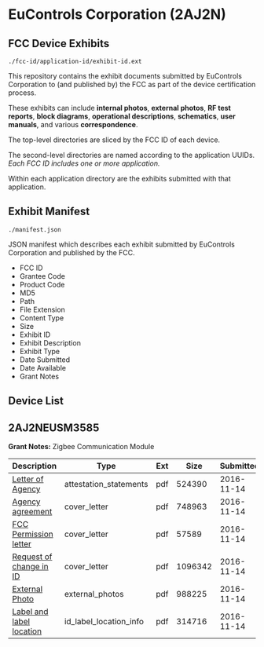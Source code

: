 # EuControls Corporation (2AJ2N)
## FCC Device Exhibits

```
./fcc-id/application-id/exhibit-id.ext
```

This repository contains the exhibit documents submitted by EuControls Corporation to (and published by) the FCC as part of the device certification process.

These exhibits can include **internal photos**, **external photos**, **RF test reports**, **block diagrams**, **operational descriptions**, **schematics**, **user manuals**, and various **correspondence**.

The top-level directories are sliced by the FCC ID of each device.

The second-level directories are named according to the application UUIDs. *Each FCC ID includes one or more application.*

Within each application directory are the exhibits submitted with that application. 

## Exhibit Manifest

```
./manifest.json
```

JSON manifest which describes each exhibit submitted by EuControls Corporation and published by the FCC.

- FCC ID
- Grantee Code
- Product Code
- MD5
- Path
- File Extension
- Content Type
- Size
- Exhibit ID
- Exhibit Description
- Exhibit Type
- Date Submitted
- Date Available
- Grant Notes

## Device List
## 2AJ2NEUSM3585
**Grant Notes:** Zigbee Communication Module

| Description | Type | Ext | Size | Submitted | Available |
| ----------- | ---- | --- | ---- | --------- | --------- |
| [Letter of Agency](2AJ2NEUSM3585/de3db24a0294a5a8d783f40a2427ab34/3194909.pdf) | attestation_statements | pdf | 524390 | 2016-11-14 | 2016-11-14 |
| [Agency agreement](2AJ2NEUSM3585/de3db24a0294a5a8d783f40a2427ab34/3194912.pdf) | cover_letter | pdf | 748963 | 2016-11-14 | 2016-11-14 |
| [FCC Permission letter](2AJ2NEUSM3585/de3db24a0294a5a8d783f40a2427ab34/3194913.pdf) | cover_letter | pdf | 57589 | 2016-11-14 | 2016-11-14 |
| [Request of change in ID](2AJ2NEUSM3585/de3db24a0294a5a8d783f40a2427ab34/3194914.pdf) | cover_letter | pdf | 1096342 | 2016-11-14 | 2016-11-14 |
| [External Photo](2AJ2NEUSM3585/de3db24a0294a5a8d783f40a2427ab34/3194910.pdf) | external_photos | pdf | 988225 | 2016-11-14 | 2016-11-14 |
| [Label and label location](2AJ2NEUSM3585/de3db24a0294a5a8d783f40a2427ab34/3194911.pdf) | id_label_location_info | pdf | 314716 | 2016-11-14 | 2016-11-14 |
